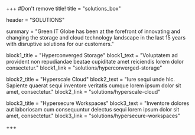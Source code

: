 +++
#Don't remove title!
title = "solutions_box"

header = "SOLUTIONS"

summary = "Green IT Globe has been at the forefront of innovating and changing the storage and cloud technology landscape in the last 15 years with disruptive solutions for our customers."

block1_title = "Hyperconverged Storage"
block1_text = "Voluptatem ad provident non repudiandae beatae cupiditate amet reiciendis lorem dolor consectetur."
block1_link = "solutions/hyperconverged-storage"

block2_title = "Hyperscale Cloud"
block2_text = "Iure sequi unde hic. Sapiente quaerat sequi inventore veritatis cumque lorem ipsum dolor sit amet, consectetur."
block2_link = "solutions/hyperscale-cloud"

block3_title = "Hypersecure Workspaces"
block3_text = "Inventore dolores aut laboriosam cum consequuntur delectus sequi lorem ipsum dolor sit amet, consectetur."
block3_link = "solutions/hypersecure-workspaces"

+++